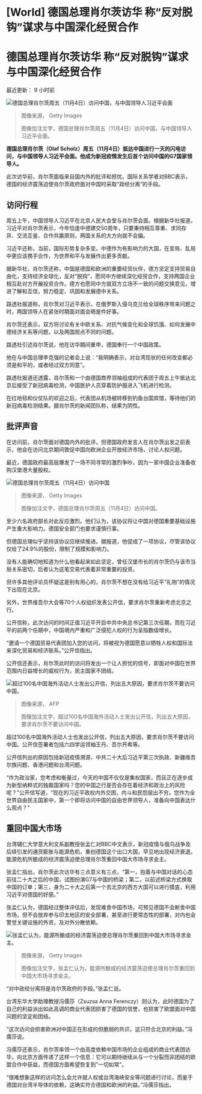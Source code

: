 # [World] 德国总理肖尔茨访华 称“反对脱钩”谋求与中国深化经贸合作

#  德国总理肖尔茨访华 称“反对脱钩”谋求与中国深化经贸合作


最近更新： 9 小时前

![德国总理肖尔茨周五（11月4日）访问中国，与中国领导人习近平会面](_127513940_gettyimages-1244474163.jpg)

> 图像来源，  Getty Images
>
> 图像加注文字，德国总理肖尔茨周五（11月4日）访问中国，与中国领导人习近平会面。

**德国总理肖尔茨（Olaf Scholz）周五（11月4日）抵达中国进行一天的闪电访问，与中国领导人习近平会面。他成为新冠疫情发生后首个访问中国的G7国家领导人。**

此次访华前，肖尔茨面临来自国内外的批评和担忧。国际关系学者对BBC表示，德国的经济震荡迫使肖尔茨政府面对中国时采取“政经分离”的手段。

##  访问行程

周五上午，中国领导人习近平在北京人民大会堂与肖尔茨会面。根据新华社报道，习近平对肖尔茨表示，今年恰逢中德建交50周年，只要秉持相互尊重、求同存异、交流互鉴、合作共赢原则，两国关系的大方向就不会偏。

习近平还称，当前，国际形势复杂多变。中德作为有影响力的大国，在变局、乱局中更应该携手合作，为世界和平与发展作出更多贡献。

据新华社，肖尔茨还称，中国是德国和欧洲的重要经贸伙伴，德方坚定支持贸易自由化，支持经济全球化，反对“脱钩”，愿同中方继续深化经贸合作，支持两国企业相互赴对方开展投资合作。德方也愿同中方就双方立场不一致的问题交换意见，增进了解和互信，努力稳定、巩固和发展德中关系。

路透社报道称，肖尔茨对习近平表示，在俄罗斯入侵乌克兰给全球秩序带来问题之时，两国领导人在紧张时期面对面会晤是件好事。

肖尔茨还表示，双方将讨论有关中欧关系、对抗气候变化和全球饥饿、如何发展中德经济关系等问题，以及两国观点不同的问题。

路透社引述肖尔茨说，他在访华期间重申，德国奉行一个中国政策。

他在与中国总理李克强的记者会上说：“我明确表示，对台湾现状的任何改变都必须是和平的，或者经过双方同意”。

路透社报道还透露，肖尔茨和一个由德国商界领袖组成的代表团于周五上午抵达北京后接受了新冠病毒检测，中国医护人员穿着防护服进入飞机进行检测。

在红地毯和仪仗队的欢迎之后，代表团从机场被转移到钓鱼台国宾馆，等待他们的新冠病毒检测结果。据肖尔茨的新闻团队称，结果为阴性。

##  批评声音

在访问前，肖尔茨面对德国内外的批评。但德国政府发言人在肖尔茨出发之前表示，他会在访问北京期间敦促中国向欧洲企业开放经济市场，讨论人权问题。

最近，德国政府最高层爆发了一场不同寻常的激烈争吵，因为一家中国企业准备收购汉堡港大量股权。

![德国总理肖尔茨周五（11月4日）访问中国](_127513942_gettyimages-1244476171.jpg)

> 图像来源，  Getty Images
>
> 图像加注文字，德国总理肖尔茨周五（11月4日）访问中国。

至少六名政府部长对此反应激烈。他们认为，该协议将让中国对德国重要基础设施产生重大影响力。德国安全部门也要求谨慎行事。

但德国总理似乎坚持该协议应继续推进。据报道，他促成了一项协议，尽管该协议仅给了24.9%的股份，限制了规模和影响力。

没有人能确切地知道为什么他看起来如此坚定。曾任汉堡市长的肖尔茨仍与该市当局关系密切，后者认为这笔交易代表着非常重要的投资。

但许多其他评论员怀疑这是别有用心的，肖尔茨不想在没有给习近平“礼物”的情况下出现在北京。

另外，世界维吾尔大会等70个人权组织发表公开信，要求肖尔茨重新考虑北京之行。

公开信称，此次访问的时间正值习近平开启中共中央总书记第三次任期，而在习近平的前两个任期中，中国境内严重和广泛侵犯人权的行为呈指数级增长。

“邀请一个德国贸易代表团加入您的访问，将被视为德国愿意以牺牲人权和国际法来深化贸易和经济联系。”公开信指出。

公开信还表示，肖尔茨此时的访问将发出一个让人担忧的信号，即面对中国在世界范围内日益增长的威权行为，民主国家不团结。

![超过100名中国海外活动人士发出公开信，列出五大原因，要求肖尔茨不要访问中国。](_127505094_gettyimages-809641426.jpg)

> 图像来源，  AFP
>
> 图像加注文字，超过100名中国海外活动人士发出公开信，列出五大原因，要求肖尔茨不要访问中国。

超过100名中国海外活动人士也发出公开信，列出五大原因，要求肖尔茨不要访问中国。公开信签署者包括六四学运领袖王丹、吾尔开希等。

公开信列出的原因包括新冠疫情溯源、中共二十大后习近平第三次执政、新疆维吾尔族问题、香港问题和台湾问题。

“作为政治家，您考虑和衡量过，今天的中国不仅仅是集权国家，而且正在逐步成为新型纳粹式的独裁国家吗？您的中国之行是否会存在着经济和政治上的风险呢？”公开信写道，“现在的习近平政权内外交困，内斗和民怨层出不穷。您作为全世界自由民主国家中，第一个即将访问中国的自由世界领导人，准备向中国表达什么观点？”

##  重回中国大市场

台湾辅仁大学意大利文系副教授张孟仁对BBC中文表示，新冠疫情与俄乌战争及后续引发的通货膨胀与能源危机，重创德国这个出口大国，罕见地出现经济衰退。能源危机所酿成的经济震荡迫使总理肖尔茨重回中国大市场寻求金主。

张孟仁指出，肖尔茨此次访华有三点意义有三点，“第一，抱着与中国对话的心态前往二十大之后的中国，试图扮演G7与中国的桥梁；第二，以前述桥梁方式换取中国的订单；第三，身为二十大之后第一个去北京的西方大国可以进行摸底，利用习近平对德国的好感。”

张孟仁认为，德国经过整体评估后，发现难舍中国市场，可预见德国不会断舍中国市场，但不会放弃参与印太地区的安全部署，甚至进行更常态性的部署，对内也会警觉关键设施的外资，及对外分散依赖。

![张孟仁认为，能源所酿成的经济震荡迫使总理肖尔茨重回到中国大市场寻求金主。](_127506726_daimler.jpg)

> 图像来源，  Getty Images
>
> 图像加注文字，张孟仁认为，能源所酿成的经济震荡迫使总理肖尔茨重回到中国大市场寻求金主。

“对中政经分离将是肖尔茨政府的手段。”张孟仁说。

台湾东华大学助理教授冯儒莎（Zsuzsa Anna Ferenczy）则认为，此时德国为了自己的利益派出如此高调的商业代表团损害了德国的信誉，也损害了欧盟面对中国问题的坚定和团结。

“这次访问会损害欧洲对中国正在形成的但脆弱的共识，这只符合北京的利益。”冯儒莎说。

冯儒莎还表示，肖尔茨率领一个由高度依赖中国市场的企业组成的商业代表团访华，向北京方面传递了这样一个信息：它可以期待继续从与一个分裂而非团结的欧盟合作中获益，而德国方面希望恢复到"一切如常"。

“很难想象这样的访问怎么会允许就人权或台湾海峡安全等问题进行讨论，而鉴于德国对台湾半导体的依赖，这确实符合德国和欧洲的利益。”冯儒莎指出。


